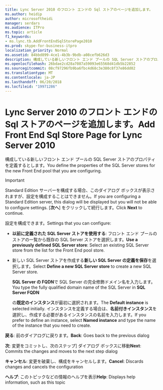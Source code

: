 ```yaml
---
title: Lync Server 2010 のフロント エンドの Sql ストアのページを追加します。
ms.author: heidip
author: microsoftheidi
manager: serdars
ms.audience: ITPro
ms.topic: article
f1_keywords:
- ms.lync.tb.AddFrontEndSqlStorePage2010
ms.prod: skype-for-business-itpro
localization_priority: Normal
ms.assetid: 84bbd899-4ce1-4b3b-9bdb-a08cefb626d3
description: 構成している新しいフロント エンド プールの SQL Server ストアのプロパティを定義するとします。
ms.openlocfilehash: 26bdae2cd28a7087a59093e65568d41db5b22852
ms.sourcegitcommit: 08cf97296fb9ba6fbc4d68c3e380c8f37e86dd02
ms.translationtype: MT
ms.contentlocale: ja-JP
ms.lasthandoff: 06/20/2018
ms.locfileid: "19971286"
---
```

# <a name="add-front-end-sql-store-page-for-lync-server-2010"></a><span data-ttu-id="da008-103">Lync Server 2010 のフロント エンドの Sql ストアのページを追加します。</span><span class="sxs-lookup"><span data-stu-id="da008-103">Add Front End Sql Store Page for Lync Server 2010</span></span>
 
<span data-ttu-id="da008-104">構成している新しいフロント エンド プールの SQL Server ストアのプロパティを定義するとします。</span><span class="sxs-lookup"><span data-stu-id="da008-104">You define the properties of the SQL Server stores for the new Front End pool that you are configuring.</span></span>
  
> [!IMPORTANT]
> <span data-ttu-id="da008-105">Standard Edition サーバーを構成する場合、このダイアログ ボックスが表示されますが、設定を構成することはできません。</span><span class="sxs-lookup"><span data-stu-id="da008-105">If you are configuring a Standard Edition server, this dialog will be displayed but you will not be able to configure settings.</span></span> <span data-ttu-id="da008-106">[**次へ**] をクリックして続行します。</span><span class="sxs-lookup"><span data-stu-id="da008-106">Click **Next** to continue.</span></span>
  
<span data-ttu-id="da008-107">設定を構成できます。</span><span class="sxs-lookup"><span data-stu-id="da008-107">Settings that you can configure:</span></span>
  
- <span data-ttu-id="da008-108">**以前に定義された SQL Server ストアを使用する**: フロント エンド プールのストアの一覧から既存の SQL Server ストアを選択します。</span><span class="sxs-lookup"><span data-stu-id="da008-108">**Use a previously defined SQL Server store**: Select an existing SQL Server store from the list for the Front End pool store.</span></span>
    
- <span data-ttu-id="da008-109">新しい SQL Server ストアを作成する**新しい SQL Server の定義を保存**を選択します。</span><span class="sxs-lookup"><span data-stu-id="da008-109">Select **Define a new SQL Server store** to create a new SQL Server store.</span></span>
    
    <span data-ttu-id="da008-110">**SQL Server の FQDN**で SQL Server の完全修飾ドメイン名を入力します。</span><span class="sxs-lookup"><span data-stu-id="da008-110">You type the fully qualified domain name of the SQL Server in **SQL Server FQDN**</span></span>
    
    <span data-ttu-id="da008-111">の**既定のインスタンス**が最初に選択されます。</span><span class="sxs-lookup"><span data-stu-id="da008-111">The **Default instance** is selected initially.</span></span> <span data-ttu-id="da008-112">インスタンスを定義する場合は、**名前付きインスタンス**を選択し、作成する必要があるインスタンスの名前を入力します。</span><span class="sxs-lookup"><span data-stu-id="da008-112">If you prefer to define an instance, select **Named instance** and type the name of the instance that you need to create.</span></span>
    
 <span data-ttu-id="da008-113">**戻る**: 前のダイアログに戻ります。</span><span class="sxs-lookup"><span data-stu-id="da008-113">**Back**: Goes back to the previous dialog</span></span>
  
 <span data-ttu-id="da008-114">**次**: 変更をコミットし、次のステップ] ダイアログ ボックスに移動</span><span class="sxs-lookup"><span data-stu-id="da008-114">**Next**: Commits the changes and moves to the next step dialog</span></span>
  
 <span data-ttu-id="da008-115">**キャンセル**: 変更を破棄し、構成をキャンセルします。</span><span class="sxs-lookup"><span data-stu-id="da008-115">**Cancel**: Discards changes and cancels the configuration</span></span>
  
 <span data-ttu-id="da008-116">**ヘルプ**: このトピックなどの情報のヘルプを表示</span><span class="sxs-lookup"><span data-stu-id="da008-116">**Help**: Displays help information, such as this topic</span></span>
  

